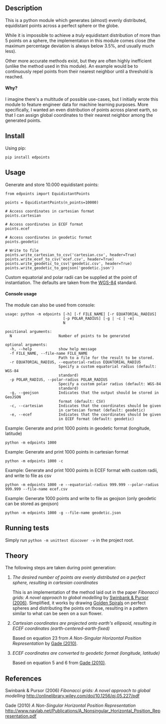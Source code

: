 ## Description
This is a python module which generates (almost) evenly distributed, equidistant points across a perfect sphere or the globe.

While it is impossible to achieve a *truly* equidistant distribution of more than 5 points on a sphere, the implementation in this module
comes close (the maximum percentage deviation is always below 3.5%, and usually much less).

Other more accurate methods exist, but they are often highly inefficient (unlike the method used in this module). An example would be to continuously repel points from their
nearest neighbor until a threshold is reached.

#### Why?
I imagine there's a multitude of possible use-cases, but I initially wrote this module to feature engineer data for machine learning purposes.
More specifically, I wanted an even distribution of points across planet earth, so that I can assign global coordinates to their nearest neighbor among the
generated points.

## Install

Using pip:

    pip install edpoints

## Usage

Generate and store 10.000 equidistant points:

    from edpoints import EquidistantPoints

    points = EquidistantPoints(n_points=10000)

    # Access coordinates in cartesian format
    points.cartesian

    # Access coordinates in ECEF format
    points.ecef

    # Access coordinates in geodetic format
    points.geodetic

    # Write to file
    points.write_cartesian_to_csv('cartesian.csv', header=True)
    points.write_ecef_to_csv('ecef.csv', header=True)
    points.write_geodetic_to_csv('geodetic.csv', header=True)
    points.write_geodetic_to_geojson('geodetic.json')

Custom equatorial and polar radii can be supplied at the point of instantiation. The defaults are taken from the [WGS-84](https://en.wikipedia.org/wiki/World_Geodetic_System) standard.

#### Console usage
The module can also be used from console:

    usage: python -m edpoints [-h] [-f FILE_NAME] [-r EQUATORIAL_RADIUS]
                              [-p POLAR_RADIUS] [-g | -c | -e]
                              N

    positional arguments:
      N                     Number of points to be generated

    optional arguments:
      -h, --help            show help message
      -f FILE_NAME, --file-name FILE_NAME
                            Path to a file for the result to be stored.
      -r EQUATORIAL_RADIUS, --equatorial-radius EQUATORIAL_RADIUS
                            Specify a custom equatorial radius (default: WGS-84
                            standard)
      -p POLAR_RADIUS, --polar-radius POLAR_RADIUS
                            Specify a custom polar radius (default: WGS-84
                            standard)
      -g, --geojson         Indicates that the output should be stored in GeoJSON
                            format (default: CSV)
      -c, --cartesian       Indicates that the coordinates should be given
                            in cartesian format (default: geodetic)
      -e, --ecef            Indicates that the coordinates should be given
                            in ECEF format (default: geodetic)

Example: Generate and print 1000 points in geodetic format (longitude, latitude)

    python -m edpoints 1000

Example: Generate and print 1000 points in cartesian format

    python -m edpoints 1000 -c

Example: Generate and print 1000 points in ECEF format with custom radii, and write to file as csv

    python -m edpoints 1000 -e --equatorial-radius 999.999 --polar-radius 999.999 --file-name ecef.csv

Example: Generate 1000 points and write to file as geojson (only geodetic can be stored as geojson)

    python -m edpoints 1000 -g --file-name geodetic.json


## Running tests

Simply run ```python -m unittest discover -v``` in the project root.

## Theory
The following steps are taken during point generation:

1. *The desired number of points are evenly distributed on a perfect sphere, resulting in cartesian coordinates*

    This is an implementation of the method laid out in the paper *Fibonacci grids: A novel approach to global modelling* by [Swinbank & Pursor (2006)](#references). Simplified, it works by drawing
	[Golden Spirals](https://en.wikipedia.org/wiki/Golden_spiral) on perfect spheres and
	distributing the points on those, resulting in a pattern similar to what can be seen on a sun flower.

2.  *Cartesian coordinates are projected onto earth's ellipsoid, resulting in ECEF coordinates
(earth-centered-earth-fixed)*

    Based on equation 23 from *A Non-Singular Horizontal Position Representation* by [Gade (2010)](#references).

3. *ECEF coordinates are converted to geodetic format (longitude, latitude)*

	Based on equation 5 and 6 from [Gade (2010)](#references).

## References
Swinbank & Pursor (2006) *Fibonacci grids: A novel approach to global modelling*
http://onlinelibrary.wiley.com/doi/10.1256/qj.05.227/pdf

Gade (2010) *A Non-Singular Horizontal Position Representation*
http://www.navlab.net/Publications/A_Nonsingular_Horizontal_Position_Representation.pdf
